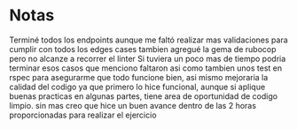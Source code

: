# Notas

Terminé todos los endpoints aunque me faltó realizar mas validaciones para cumplir con todos los edges cases
tambien agregué la gema de rubocop pero no alcanze a recorrer el linter
Si tuviera un poco mas de tiempo podria terminar esos casos que menciono faltaron asi como tambien unos test en rspec
para asegurarme que todo funcione bien, asi mismo mejoraria la calidad del codigo ya que primero lo hice funcional,
aunque si aplique buenas practicas en algunas partes, tiene area de oportunidad de codigo limpio.
sin mas creo que hice un buen avance dentro de las 2 horas proporcionadas para realizar el ejercicio
